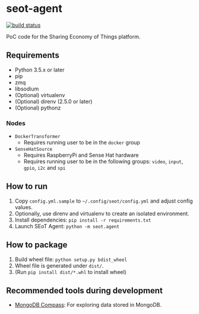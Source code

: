 # seot-agent
[![build status](https://titan.ais.cmc.osaka-u.ac.jp/tis/seot-agent/badges/master/build.svg)](https://titan.ais.cmc.osaka-u.ac.jp/tis/seot-agent/commits/master)

PoC code for the Sharing Economy of Things platform.

## Requirements

- Python 3.5.x or later
- pip
- zmq
- libsodium
- (Optional) virtualenv
- (Optional) direnv (2.5.0 or later)
- (Optional) pythonz


### Nodes

- `DockerTransformer`
    - Requires running user to be in the `docker` group
- `SenseHatSource`
    - Requires RaspberryPi and Sense Hat hardware
    - Requires running user to be in the following groups: `video`, `input`,
        `gpio`, `i2c` and `spi`

## How to run

1. Copy `config.yml.sample` to `~/.config/seot/config.yml` and adjust config
   values.
2. Optionally, use direnv and virtualenv to create an isolated environment.
3. Install dependencies: `pip install -r requirements.txt`
4. Launch SEoT Agent: `python -m seot.agent`

## How to package

1. Build wheel file: `python setup.py bdist_wheel`
2. Wheel file is generated under `dist/`.
3. (Run `pip install dist/*.whl` to install wheel)

## Recommended tools during development

- [MongoDB Compass](https://www.mongodb.com/products/compass?jmp=docs): For
  exploring data stored in MongoDB.
